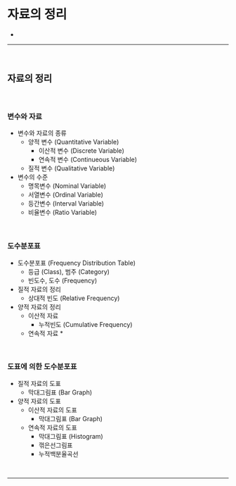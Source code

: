 # 자료의 정리
> 
* 

<hr>
<br>

## 자료의 정리
#### 

<br>

### 변수와 자료

* 변수와 자료의 종류
  * 양적 변수 (Quantitative Variable)
    * 이산적 변수 (Discrete Variable)
    * 연속적 변수 (Continueous Variable)
  * 질적 변수 (Qualitative Variable)
* 변수의 수준
  * 명목변수 (Nominal Variable)
  * 서열변수 (Ordinal Variable)
  * 등간변수 (Interval Variable)
  * 비율변수 (Ratio Variable)

<br>

### 도수분포표 
* 도수분포표 (Frequency Distribution Table)
  * 등급 (Class), 범주 (Category)
  * 빈도수, 도수 (Frequency)
* 질적 자료의 정리
  * 상대적 빈도 (Relative Frequency)
* 양적 자료의 정리
  * 이산적 자료
    * 누적빈도 (Cumulative Frequency)
  * 연속적 자료
    * 
 
<br>

### 도표에 의한 도수분포표
* 질적 자료의 도표
  * 막대그림표 (Bar Graph)
* 양적 자료의 도표
  * 이산적 자료의 도표
    * 막대그림표 (Bar Graph)
  * 연속적 자료의 도표
    * 막대그림표 (Histogram)
    * 꺾은선그림표
    * 누적백분율곡선

<br>
<hr>
<br>
